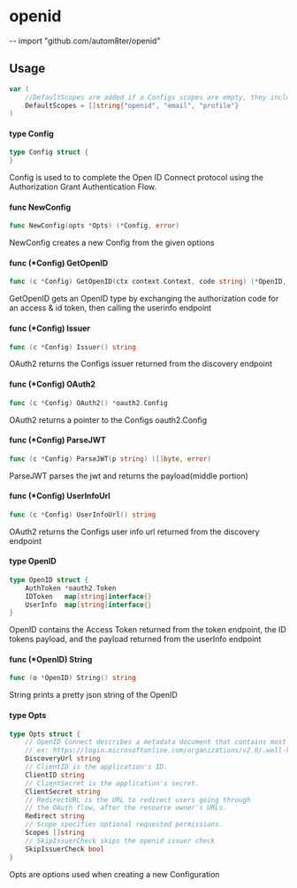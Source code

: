 # openid
--
    import "github.com/autom8ter/openid"


## Usage

```go
var (
	//DefaultScopes are added if a Configs scopes are empty, they include: openid, email, profile
	DefaultScopes = []string{"openid", "email", "profile"}
)
```

#### type Config

```go
type Config struct {
}
```

Config is used to to complete the Open ID Connect protocol using the
Authorization Grant Authentication Flow.

#### func  NewConfig

```go
func NewConfig(opts *Opts) (*Config, error)
```
NewConfig creates a new Config from the given options

#### func (*Config) GetOpenID

```go
func (c *Config) GetOpenID(ctx context.Context, code string) (*OpenID, error)
```
GetOpenID gets an OpenID type by exchanging the authorization code for an access
& id token, then calling the userinfo endpoint

#### func (*Config) Issuer

```go
func (c *Config) Issuer() string
```
OAuth2 returns the Configs issuer returned from the discovery endpoint

#### func (*Config) OAuth2

```go
func (c *Config) OAuth2() *oauth2.Config
```
OAuth2 returns a pointer to the Configs oauth2.Config

#### func (*Config) ParseJWT

```go
func (c *Config) ParseJWT(p string) ([]byte, error)
```
ParseJWT parses the jwt and returns the payload(middle portion)

#### func (*Config) UserInfoUrl

```go
func (c *Config) UserInfoUrl() string
```
OAuth2 returns the Configs user info url returned from the discovery endpoint

#### type OpenID

```go
type OpenID struct {
	AuthToken *oauth2.Token
	IDToken   map[string]interface{}
	UserInfo  map[string]interface{}
}
```

OpenID contains the Access Token returned from the token endpoint, the ID tokens
payload, and the payload returned from the userInfo endpoint

#### func (*OpenID) String

```go
func (o *OpenID) String() string
```
String prints a pretty json string of the OpenID

#### type Opts

```go
type Opts struct {
	// OpenID Connect describes a metadata document that contains most of the information required for an app to do sign-in.
	// ex: https://login.microsoftonline.com/organizations/v2.0/.well-known/openid-configuration
	DiscoveryUrl string
	// ClientID is the application's ID.
	ClientID string
	// ClientSecret is the application's secret.
	ClientSecret string
	// RedirectURL is the URL to redirect users going through
	// the OAuth flow, after the resource owner's URLs.
	Redirect string
	// Scope specifies optional requested permissions.
	Scopes []string
	// SkipIssuerCheck skips the openid issuer check
	SkipIssuerCheck bool
}
```

Opts are options used when creating a new Configuration
